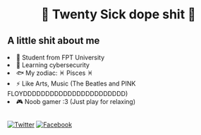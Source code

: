<h1 align="center">🤘 Twenty Sick dope shit 🤘</h1>

<!--
**TwentySick/TwentySick** is a ✨ _special_ ✨ repository because its `README.md` (this file) appears on your GitHub profile.

Here are some ideas to get you started:
-->
<h2 align="left">A little shit about me</h2>
<li>🏫 Student from FPT University</li>
<li>🌱 Learning cybersecurity</li>
<li> 🐟 My zodiac: ♓ Pisces ♓</li>
<li>⚡ Like Arts, Music (The Beatles and PINK FLOYDDDDDDDDDDDDDDDDDDDDDDD)</li>
<li>🎮 Noob gamer :3 (Just play for relaxing)</li>

##
[![Twitter](https://img.shields.io/badge/-Twitter-08a0e9?logo=twitter&logoColor=e8f5fd&style=flat)](https://twitter.com/Just_Twentysick)
[![Facebook](https://img.shields.io/badge/-Facebook-4267b3?logo=facebook&logoColor=e9ebee&style=flat)](https://www.facebook.com/CaoThanhDayNe/)
